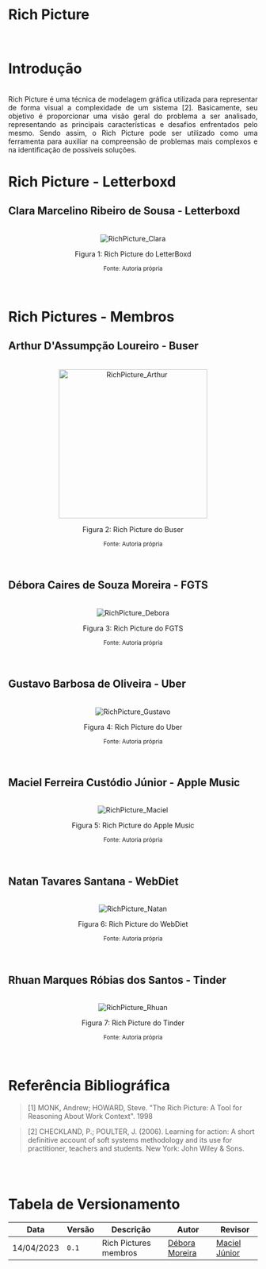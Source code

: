 # Rich Picture

</br>

# Introdução

<div style="text-align: justify; margin-bottom: 20px">
    </br> Rich Picture é uma técnica de modelagem gráfica utilizada para representar de forma visual a complexidade de um sistema [2]. Basicamente, seu objetivo é proporcionar uma visão geral do problema a ser analisado, representando as principais características e desafios enfrentados pelo mesmo. Sendo assim, o Rich Picture pode ser utilizado como uma ferramenta para auxiliar na compreensão de problemas mais complexos e na identificação de possíveis soluções.
</div>

# Rich Picture - Letterboxd

## Clara Marcelino Ribeiro de Sousa - Letterboxd

</br>
<div style="text-align: center">
    <img src='https://github.com/Requisitos-de-Software/2023.1-Letterboxd/blob/master/docs/assets/RichPicture_Clara.png?raw=true' alt='RichPicture_Clara' />
    <p>Figura 1: Rich Picture do LetterBoxd</p>
    <small>Fonte: Autoria própria</small>
</div>
</br>
</br>

# Rich Pictures - Membros

## Arthur D'Assumpção Loureiro - Buser

</br>
<div style="text-align: center">
    <img src='https://github.com/Requisitos-de-Software/2023.1-Letterboxd/blob/master/docs/assets/RichPicture_Arthur.png?raw=true' alt='RichPicture_Arthur' style="height: 300px"/>
    <p>Figura 2: Rich Picture do Buser</p>
    <small>Fonte: Autoria própria</small>
</div>
</br>
</br>

## Débora Caires de Souza Moreira - FGTS

</br>
<div style="text-align: center">
    <img src='https://github.com/Requisitos-de-Software/2023.1-Letterboxd/blob/master/docs/assets/RichPicture_Debora.png?raw=true' alt='RichPicture_Debora'/>
    <p>Figura 3: Rich Picture do FGTS</p>
    <small>Fonte: Autoria própria</small>
</div>
</br>
</br>

## Gustavo Barbosa de Oliveira - Uber

</br>
<div style="text-align: center">
    <img src='https://github.com/Requisitos-de-Software/2023.1-Letterboxd/blob/master/docs/assets/RichPicture_Gustavo.jpg?raw=true' alt='RichPicture_Gustavo'/>
    <p>Figura 4: Rich Picture do Uber</p>
    <small>Fonte: Autoria própria</small>
</div>
</br>
</br>

## Maciel Ferreira Custódio Júnior - Apple Music

</br>
<div style="text-align: center">
    <img src='https://github.com/Requisitos-de-Software/2023.1-Letterboxd/blob/master/docs/assets/RichPicture_Maciel.png?raw=true' alt='RichPicture_Maciel'/>
    <p>Figura 5: Rich Picture do Apple Music</p>
    <small>Fonte: Autoria própria</small>
</div>
</br>
</br>

## Natan Tavares Santana - WebDiet

</br>
<div style="text-align: center">
    <img src='https://github.com/Requisitos-de-Software/2023.1-Letterboxd/blob/master/docs/assets/RichPicture_Natan.png?raw=true' alt='RichPicture_Natan'/>
    <p>Figura 6: Rich Picture do WebDiet</p>
    <small>Fonte: Autoria própria</small>
</div>
</br>
</br>

## Rhuan Marques Róbias dos Santos - Tinder

</br>
<div style="text-align: center">
    <img src='https://github.com/Requisitos-de-Software/2023.1-Letterboxd/blob/master/docs/assets/RichPicture_Rhuan.png?raw=true' alt='RichPicture_Rhuan'/>
    <p>Figura 7: Rich Picture do Tinder</p>
    <small>Fonte: Autoria própria</small>
</div>
</br>
</br>

# Referência Bibliográfica

> [1] MONK, Andrew; HOWARD, Steve. "The Rich Picture: A Tool for Reasoning About Work Context". 1998

> [2] CHECKLAND, P.; POULTER, J. (2006). Learning for action: A short definitive account of soft systems methodology and its use for practitioner, teachers and students. New York: John Wiley & Sons.

</br>
</br>

# Tabela de Versionamento

| Data       | Versão | Descrição             | Autor                                             | Revisor                                             |
| ---------- | ------ | --------------------- | ------------------------------------------------- | --------------------------------------------------- |
| 14/04/2023 | `0.1`  | Rich Pictures membros | [Débora Moreira](https://github.com/deboracaires) | [Maciel Júnior](https://github.com/macieljuniormax) |
